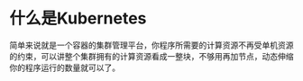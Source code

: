 # 什么是Kubernetes

简单来说就是一个容器的集群管理平台，你程序所需要的计算资源不再受单机资源的约束，可以讲整个集群拥有的计算资源看成一整块，不够用再加节点，动态伸缩你的程序运行的数量就可以了。



